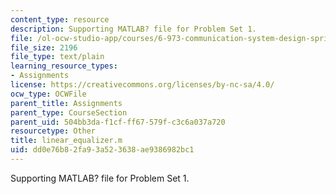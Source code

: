 ```yaml
---
content_type: resource
description: Supporting MATLAB? file for Problem Set 1.
file: /ol-ocw-studio-app/courses/6-973-communication-system-design-spring-2006/dd0e76b82fa93a523638ae9386982bc1_linear_equalizer.m
file_size: 2196
file_type: text/plain
learning_resource_types:
- Assignments
license: https://creativecommons.org/licenses/by-nc-sa/4.0/
ocw_type: OCWFile
parent_title: Assignments
parent_type: CourseSection
parent_uid: 504bb3da-f1cf-ff67-579f-c3c6a037a720
resourcetype: Other
title: linear_equalizer.m
uid: dd0e76b8-2fa9-3a52-3638-ae9386982bc1
---
```

Supporting MATLAB? file for Problem Set 1.